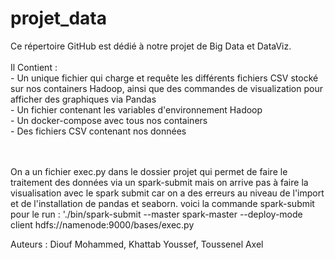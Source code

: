 # projet_data

Ce répertoire GitHub est dédié à notre projet de Big Data et DataViz. <br /><br />
Il Contient : <br />
    - Un unique fichier qui charge et requête les différents fichiers CSV stocké sur nos containers Hadoop, ainsi que des commandes de visualization pour afficher des graphiques via Pandas <br />
    - Un fichier contenant les variables d'environnement Hadoop <br />
    - Un docker-compose avec tous nos containers <br />
    - Des fichiers CSV contenant nos données <br /><br /><br />

On a un fichier exec.py dans le dossier projet qui permet de faire le traitement des données via un spark-submit mais on arrive pas à faire la visualisation avec le spark submit car on a des erreurs au niveau de l'import et de l'installation de pandas et seaborn.
voici la commande spark-submit pour le run : './bin/spark-submit --master spark-master --deploy-mode client hdfs://namenode:9000/bases/exec.py


Auteurs : Diouf Mohammed, Khattab Youssef, Toussenel Axel
